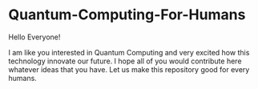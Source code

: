 # Quantum-Computing-For-Humans

Hello Everyone!

I am like you interested in Quantum Computing and very excited how this technology innovate our future. 
I hope all of you would contribute here whatever ideas that you have. Let us make this repository good for every humans. 
